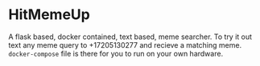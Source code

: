 # HitMemeUp
A flask based, docker contained, text based, meme searcher. 
To try it out text any meme query to +17205130277 and recieve a matching meme.
`docker-compose` file is there for you to run on your own hardware.
